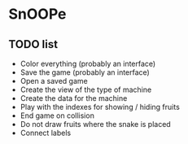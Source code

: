 # SnOOPe
## TODO list
- Color everything (probably an interface)
- Save the game (probably an interface)
- Open a saved game
- Create the view of the type of machine
- Create the data for the machine
- Play with the indexes for showing / hiding fruits
- End game on collision
- Do not draw fruits where the snake is placed
- Connect labels



